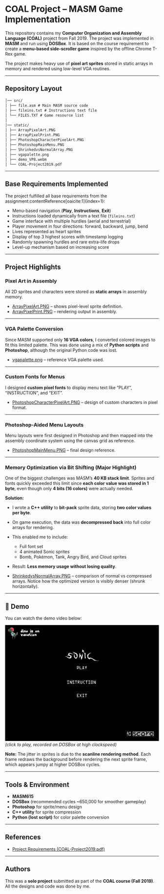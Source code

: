 # COAL Project – MASM Game Implementation

This repository contains my **Computer Organization and Assembly Language (COAL)** project from Fall 2019.
The project was implemented in **MASM** and run using **DOSBox**. It is based on the course requirement to create a **menu-based side-scroller game** inspired by the offline Chrome T-Rex game.

The project makes heavy use of **pixel art sprites** stored in static arrays in memory and rendered using low-level VGA routines.

---

## Repository Layout

```
│── src/
│ ├── file.asm # Main MASM source code
│ ├── fileins.txt # Instructions text file
│ └── FILES.TXT # Game resource list
│
│── static/
│ ├── ArrayPixelArt.PNG
│ ├── ArrayPixelPrint.PNG
│ ├── PhotoshopCharacterPixelArt.PNG
│ ├── PhotoshopMainMenu.PNG
│ ├── ShrinkedvsNormalArray.PNG
│ ├── vgapalette.png
│ ├── demo_VP8.webm
│ └── COAL-Project2019.pdf
```

---

## Base Requirements Implemented

The project fulfilled all base requirements from the assignment:contentReference[oaicite:1]{index=1}:

- Menu-based navigation (**Play**, **Instructions**, **Exit**)
- Instructions loaded dynamically from a text file (`fileins.txt`)
- Game interface with multiple hurdles (aerial and terrestrial)
- Player movement in four directions: forward, backward, jump, bend
- Lives represented as heart sprites
- Display of top 3 highest scores with timestamp logging
- Randomly spawning hurdles and rare extra-life drops
- Level-up mechanism based on increasing score

---

## Project Highlights

### Pixel Art in Assembly

All 2D sprites and characters were stored as **static arrays** in assembly memory.

- [ArrayPixelArt.PNG](static/ArrayPixelArt.PNG) – shows pixel-level sprite definition.
- [ArrayPixelPrint.PNG](static/ArrayPixelPrint.PNG) – rendering output in assembly.

---

### VGA Palette Conversion

Since MASM supported only **16 VGA colors**, I converted colored images to fit this limited palette.
This was done using a mix of **Python scripts** and **Photoshop**, although the original Python code was lost.

- [vgapalette.png](static/vgapalette.png) – reference VGA palette used.

---

### Custom Fonts for Menus

I designed **custom pixel fonts** to display menu text like “PLAY”, “INSTRUCTION”, and “EXIT”.

- [PhotoshopCharacterPixelArt.PNG](static/PhotoshopCharacterPixelArt.PNG) – design of custom characters in pixel format.

---

### Photoshop-Aided Menu Layouts

Menu layouts were first designed in Photoshop and then mapped into the assembly coordinate system using the canvas grid as reference.

- [PhotoshopMainMenu.PNG](static/PhotoshopMainMenu.PNG) – final design reference.

---

### Memory Optimization via Bit Shifting (Major Highlight)

One of the biggest challenges was MASM’s **40 KB stack limit**.
Sprites and fonts quickly exceeded this limit since **each color value was stored in 1 byte**, even though only **4 bits (16 colors)** were actually needed.

**Solution:**

- I wrote a **C++ utility** to **bit-pack** sprite data, storing **two color values per byte**.
- On game execution, the data was **decompressed back** into full color arrays for rendering.
- This enabled me to include:
  - Full font set
  - 4 animated Sonic sprites
  - Bomb, Pokémon, Tank, Angry Bird, and Cloud sprites
- Result: **Less memory usage without losing quality**.

- [ShrinkedvsNormalArray.PNG](static/ShrinkedvsNormalArray.PNG) – comparison of normal vs compressed arrays. Notice how the optimized version is visibly denser (shrunk horizontally).

---

## 🎥 Demo

You can watch the demo video below:

[![Demo Video](static/demo_snapshot.png)](static/demo_VP8.webm)
_(click to play, recorded on DOSBox at high clockspeed)_

**Note:** The jitter in sprites is due to the **scanline rendering method**. Each frame redraws the background before rendering the next sprite frame, which appears jumpy at higher DOSBox cycles.

---

## Tools & Environment

- **MASM615**
- **DOSBox** (recommended cycles ~650,000 for smoother gameplay)
- **Photoshop** for sprite/menu design
- **C++ utility** for sprite compression
- **Python (lost script)** for color palette conversion

---

## References

- [Project Requirements (COAL-Project2019.pdf)](static/COAL-Project2019.pdf)

---

## Authors

This was a **solo project** submitted as part of the **COAL course (Fall 2019)**.
All the designs and code was done by me.
